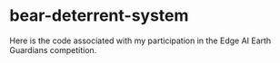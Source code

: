 # bear-deterrent-system
Here is the code associated with my participation in the Edge AI Earth Guardians competition.
